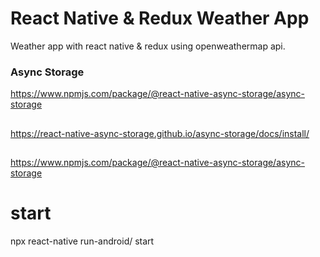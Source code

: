 # React Native & Redux Weather App

Weather app with react native & redux using openweathermap api.

### Async Storage

https://www.npmjs.com/package/@react-native-async-storage/async-storage

##

https://react-native-async-storage.github.io/async-storage/docs/install/

##

https://www.npmjs.com/package/@react-native-async-storage/async-storage

# start

npx react-native run-android/ start
